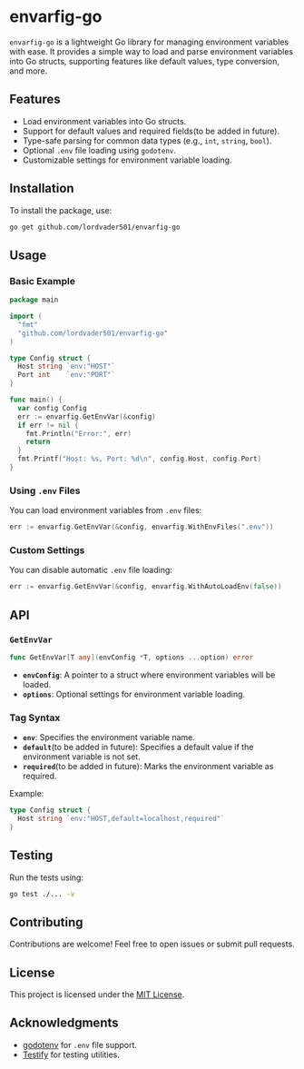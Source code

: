 # envarfig-go

`envarfig-go` is a lightweight Go library for managing environment variables with ease. It provides a simple way to load and parse environment variables into Go structs, supporting features like default values, type conversion, and more.

## Features

- Load environment variables into Go structs.
- Support for default values and required fields(to be added in future).
- Type-safe parsing for common data types (e.g., `int`, `string`, `bool`).
- Optional `.env` file loading using `godotenv`.
- Customizable settings for environment variable loading.

## Installation

To install the package, use:

```bash
go get github.com/lordvader501/envarfig-go
```

## Usage

### Basic Example

```go
package main

import (
  "fmt"
  "github.com/lordvader501/envarfig-go"
)

type Config struct {
  Host string `env:"HOST"`
  Port int    `env:"PORT"`
}

func main() {
  var config Config
  err := envarfig.GetEnvVar(&config)
  if err != nil {
    fmt.Println("Error:", err)
    return
  }
  fmt.Printf("Host: %s, Port: %d\n", config.Host, config.Port)
}
```

### Using `.env` Files

You can load environment variables from `.env` files:

```go
err := envarfig.GetEnvVar(&config, envarfig.WithEnvFiles(".env"))
```

### Custom Settings

You can disable automatic `.env` file loading:

```go
err := envarfig.GetEnvVar(&config, envarfig.WithAutoLoadEnv(false))
```

## API

### `GetEnvVar`

```go
func GetEnvVar[T any](envConfig *T, options ...option) error
```

- **`envConfig`**: A pointer to a struct where environment variables will be loaded.
- **`options`**: Optional settings for environment variable loading.

### Tag Syntax

- **`env`**: Specifies the environment variable name.
- **`default`**(to be added in future): Specifies a default value if the environment variable is not set.
- **`required`**(to be added in future): Marks the environment variable as required.

Example:

```go
type Config struct {
  Host string `env:"HOST,default=localhost,required"`
}
```

## Testing

Run the tests using:

```bash
go test ./... -v
```

## Contributing

Contributions are welcome! Feel free to open issues or submit pull requests.

## License

This project is licensed under the [MIT License](./LICENSE).

## Acknowledgments

- [godotenv](https://github.com/joho/godotenv) for `.env` file support.
- [Testify](https://github.com/stretchr/testify) for testing utilities.
